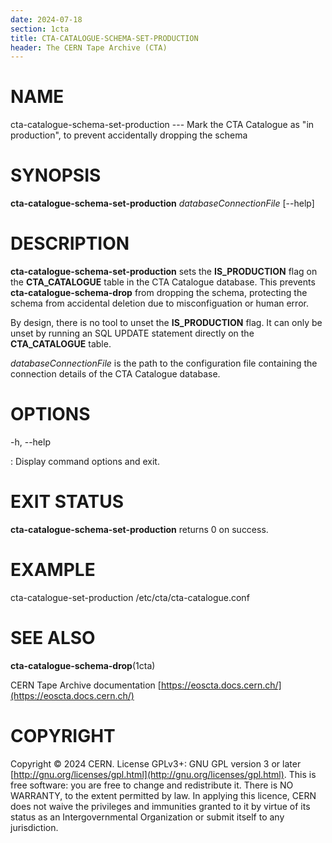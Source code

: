 ```yaml
---
date: 2024-07-18
section: 1cta
title: CTA-CATALOGUE-SCHEMA-SET-PRODUCTION
header: The CERN Tape Archive (CTA)
---
```

<!---
@project      The CERN Tape Archive (CTA)
@copyright    Copyright © 2020-2024 CERN
@license      This program is free software, distributed under the terms of the GNU General Public
              Licence version 3 (GPL Version 3), copied verbatim in the file "COPYING". You can
              redistribute it and/or modify it under the terms of the GPL Version 3, or (at your
              option) any later version.

              This program is distributed in the hope that it will be useful, but WITHOUT ANY
              WARRANTY; without even the implied warranty of MERCHANTABILITY or FITNESS FOR A
              PARTICULAR PURPOSE. See the GNU General Public License for more details.

              In applying this licence, CERN does not waive the privileges and immunities
              granted to it by virtue of its status as an Intergovernmental Organization or
              submit itself to any jurisdiction.
--->

# NAME

cta-catalogue-schema-set-production --- Mark the CTA Catalogue as \"in production\", to prevent accidentally dropping the schema

# SYNOPSIS

**cta-catalogue-schema-set-production** *databaseConnectionFile* \[\--help]

# DESCRIPTION

**cta-catalogue-schema-set-production** sets the **IS_PRODUCTION** flag
on the **CTA_CATALOGUE** table in the CTA Catalogue database. This
prevents **cta-catalogue-schema-drop** from dropping the schema,
protecting the schema from accidental deletion due to misconfiguation or
human error.

By design, there is no tool to unset the **IS_PRODUCTION** flag. It can
only be unset by running an SQL UPDATE statement directly on the
**CTA_CATALOGUE** table.

*databaseConnectionFile* is the path to the configuration file
containing the connection details of the CTA Catalogue database.

# OPTIONS

-h, \--help

:   Display command options and exit.

# EXIT STATUS

**cta-catalogue-schema-set-production** returns 0 on success.

# EXAMPLE

cta-catalogue-set-production /etc/cta/cta-catalogue.conf

# SEE ALSO

**cta-catalogue-schema-drop**(1cta)

CERN Tape Archive documentation [https://eoscta.docs.cern.ch/](https://eoscta.docs.cern.ch/)

# COPYRIGHT

Copyright © 2024 CERN. License GPLv3+: GNU GPL version 3 or later [http://gnu.org/licenses/gpl.html](http://gnu.org/licenses/gpl.html).
This is free software: you are free to change and redistribute it. There is NO WARRANTY, to the extent permitted by law.
In applying this licence, CERN does not waive the privileges and immunities granted to it by virtue of its status as an
Intergovernmental Organization or submit itself to any jurisdiction.

